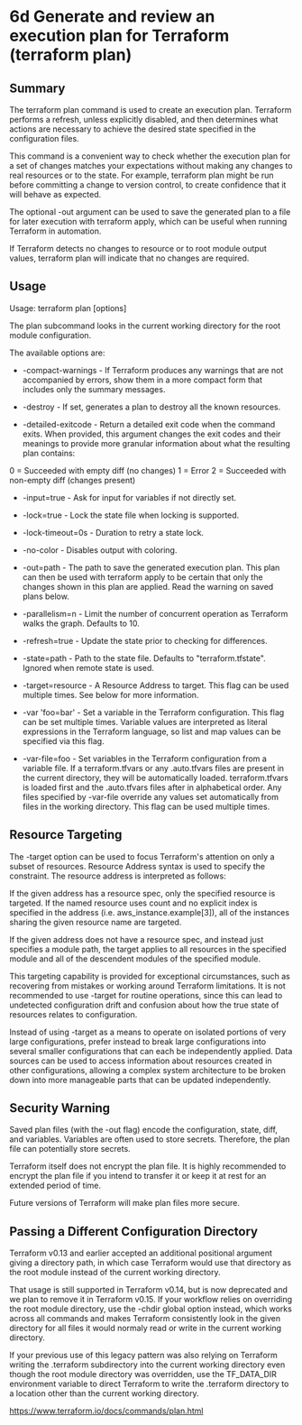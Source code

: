 # 6d Generate and review an execution plan for Terraform (terraform plan)

## Summary

The terraform plan command is used to create an execution plan. Terraform performs a refresh, unless explicitly disabled, and then determines what actions are necessary to achieve the desired state specified in the configuration files.

This command is a convenient way to check whether the execution plan for a set of changes matches your expectations without making any changes to real resources or to the state. For example, terraform plan might be run before committing a change to version control, to create confidence that it will behave as expected.

The optional -out argument can be used to save the generated plan to a file for later execution with terraform apply, which can be useful when running Terraform in automation.

If Terraform detects no changes to resource or to root module output values, terraform plan will indicate that no changes are required.

## Usage

Usage: terraform plan [options]

The plan subcommand looks in the current working directory for the root module configuration.

The available options are:

* -compact-warnings - If Terraform produces any warnings that are not accompanied by errors, show them in a more compact form that includes only the summary messages.

* -destroy - If set, generates a plan to destroy all the known resources.

* -detailed-exitcode - Return a detailed exit code when the command exits. When provided, this argument changes the exit codes and their meanings to provide more granular information about what the resulting plan contains:

0 = Succeeded with empty diff (no changes)
1 = Error
2 = Succeeded with non-empty diff (changes present)
* -input=true - Ask for input for variables if not directly set.

* -lock=true - Lock the state file when locking is supported.

* -lock-timeout=0s - Duration to retry a state lock.

* -no-color - Disables output with coloring.

* -out=path - The path to save the generated execution plan. This plan can then be used with terraform apply to be certain that only the changes shown in this plan are applied. Read the warning on saved plans below.

* -parallelism=n - Limit the number of concurrent operation as Terraform walks the graph. Defaults to 10.

* -refresh=true - Update the state prior to checking for differences.

* -state=path - Path to the state file. Defaults to "terraform.tfstate". Ignored when remote state is used.

* -target=resource - A Resource Address to target. This flag can be used multiple times. See below for more information.

* -var 'foo=bar' - Set a variable in the Terraform configuration. This flag can be set multiple times. Variable values are interpreted as literal expressions in the Terraform language, so list and map values can be specified via this flag.

* -var-file=foo - Set variables in the Terraform configuration from a variable file. If a terraform.tfvars or any .auto.tfvars files are present in the current directory, they will be automatically loaded. terraform.tfvars is loaded first and the .auto.tfvars files after in alphabetical order. Any files specified by -var-file override any values set automatically from files in the working directory. This flag can be used multiple times.

## Resource Targeting

The -target option can be used to focus Terraform's attention on only a subset of resources. Resource Address syntax is used to specify the constraint. The resource address is interpreted as follows:

If the given address has a resource spec, only the specified resource is targeted. If the named resource uses count and no explicit index is specified in the address (i.e. aws_instance.example[3]), all of the instances sharing the given resource name are targeted.

If the given address does not have a resource spec, and instead just specifies a module path, the target applies to all resources in the specified module and all of the descendent modules of the specified module.

This targeting capability is provided for exceptional circumstances, such as recovering from mistakes or working around Terraform limitations. It is not recommended to use -target for routine operations, since this can lead to undetected configuration drift and confusion about how the true state of resources relates to configuration.

Instead of using -target as a means to operate on isolated portions of very large configurations, prefer instead to break large configurations into several smaller configurations that can each be independently applied. Data sources can be used to access information about resources created in other configurations, allowing a complex system architecture to be broken down into more manageable parts that can be updated independently.

## Security Warning

Saved plan files (with the -out flag) encode the configuration, state, diff, and variables. Variables are often used to store secrets. Therefore, the plan file can potentially store secrets.

Terraform itself does not encrypt the plan file. It is highly recommended to encrypt the plan file if you intend to transfer it or keep it at rest for an extended period of time.

Future versions of Terraform will make plan files more secure.

## Passing a Different Configuration Directory

Terraform v0.13 and earlier accepted an additional positional argument giving a directory path, in which case Terraform would use that directory as the root module instead of the current working directory.

That usage is still supported in Terraform v0.14, but is now deprecated and we plan to remove it in Terraform v0.15. If your workflow relies on overriding the root module directory, use the -chdir global option instead, which works across all commands and makes Terraform consistently look in the given directory for all files it would normaly read or write in the current working directory.

If your previous use of this legacy pattern was also relying on Terraform writing the .terraform subdirectory into the current working directory even though the root module directory was overridden, use the TF_DATA_DIR environment variable to direct Terraform to write the .terraform directory to a location other than the current working directory.

https://www.terraform.io/docs/commands/plan.html